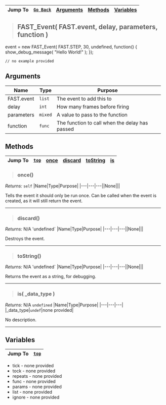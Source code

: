 |Jump To|[`Go Back`](Core-Index)|[Arguments](#arguments)|[Methods](#methods)|[Variables](#variables)|
|---|---|---|---|---|
>## FAST_Event( FAST.event, delay, parameters, function )
 event = new FAST_Event( FAST.STEP, 30, undefined, function() {     show_debug_message( "Hello World!" ); });
```GML
// no example provided
```
## Arguments
|Name|Type|Purpose|
|---|---|---|
|FAST.event|`list`|The event to add this to|
|delay|`int`|How many frames before firing|
|parameters|`mixed`|A value to pass to the function|
|function|`func`|The function to call when the delay has passed|

## Methods
|Jump To|[`top`](#)|[**once**](#once)|[**discard**](#discard)|[**toString**](#toString)|[**is**](#is-_data_type-)|
|---|---|---|---|---|---|
> ### once()
*Returns:* `self`
|Name|Type|Purpose|
|---|---|---||None|||

Tells the event it should only be run once. Can be called when the event is created, as it will still return the event.
***
> ### discard()
*Returns:* N/A 'undefined`
|Name|Type|Purpose|
|---|---|---||None|||

Destroys the event.
***
> ### toString()
*Returns:* N/A 'undefined`
|Name|Type|Purpose|
|---|---|---||None|||

Returns the event as a string, for debugging.
***
> ### is( _data_type )
*Returns:* N/A `undefined`
|Name|Type|Purpose|
|---|---|---|
|_data_type|`undef`|none provided|

No description.
***

## Variables
|Jump To|[`top`](#)|
|---|---|
* tick - none provided
* tock - none provided
* repeats - none provided
* func - none provided
* params - none provided
* list - none provided
* ignore - none provided

